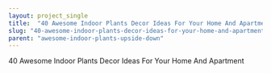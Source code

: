 ```yaml
---
layout: project_single
title:  "40 Awesome Indoor Plants Decor Ideas For Your Home And Apartment"
slug: "40-awesome-indoor-plants-decor-ideas-for-your-home-and-apartment"
parent: "awesome-indoor-plants-upside-down"
---
```

40 Awesome Indoor Plants Decor Ideas For Your Home And Apartment